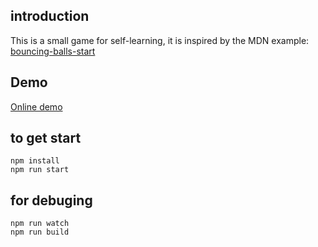 [bouncing-balls-start]: https://raw.githubusercontent.com/roy-tian/learning-area/master/javascript/oojs/bouncing-balls/bouncing-balls-start.zip

## introduction
This is a small game for self-learning, it is inspired by the MDN example: [bouncing-balls-start][bouncing-balls-start]

## Demo
[Online demo](https://jalenyang.github.io/learning-area/bouncing-balls/index.html)

## to get start
```
npm install
npm run start
```

## for debuging
```
npm run watch
npm run build
```

